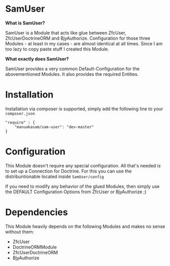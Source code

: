 SamUser
=======

**What is SamUser?**

SamUser is a Module that acts like glue between ZfcUser, ZfcUserDoctrineORM and BjyAuthorize.
Configuration for those three Modules - at least in my cases - are almost identical at all times. Since I am too lazy to copy paste stuff I created this Module.

**What exactly does SamUser?**

SamUser provides a very common Default-Configuration for the abovementioned Modules. It also provides the required Entities.

Installation
============

Installation via composer is supported, simply add the following line to your ```composer.json```
```
"require" : {
    "manuakasam/sam-user": "dev-master"
}
```

Configuration
=============

This Module doesn't require any special configuration. All that's needed is to set up a Connection for Doctrine. For this you can use the distribuntionable located inside ```SamUser/config```

If you need to modify any behavior of the glued Modules, then simply use the DEFAULT Configuration Options from ZfcUser or BjyAuthorize ;)

Dependencies
============

This Module heavily depends on the following Modules and makes no sense without them:

 - ZfcUser
 - DoctrineORMModule
 - ZfcUserDoctrineORM
 - BjyAuthorize
